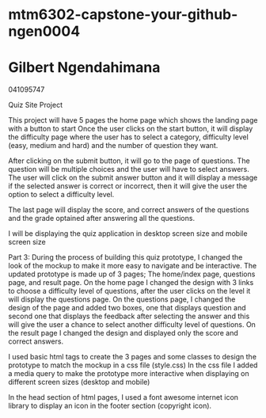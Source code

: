 # mtm6302-capstone-your-github-ngen0004

# Gilbert Ngendahimana
041095747

Quiz Site Project

This project will have 5 pages
the home page which shows the landing page with a button to start
Once the user clicks on the start button, it will display the difficulty page where the user has 
to select a category, difficulty level (easy, medium and hard) and the number of question they want.

After clicking on the submit button, it will go to the page of questions.
The question will be multiple choices and the user will have to select answers.
The user will click on the submit answer button and it will display a message if the selected answer is
correct or incorrect, then it will give the user the option to select a difficulty level.

The last page will display the score, and correct answers of the questions and the grade optained after answering all the questions.

I will be displaying the quiz application in desktop screen size and mobile screen size


Part 3:
During the process of building this quiz prototype, I changed the look of the mockup to make it more easy to navigate and be interactive.
The updated prototype is made up of 3 pages; The home/index page, questions page, and result page. On the home page I changed the design with 3 links to choose a difficulty level of questions, after the user clicks on the level it will display the questions page. On the questions page, I changed the design of the page and added two boxes, one that displays question and second one that displays the feedback after selecting the answer and this will give the user a chance to select another difficulty level of questions. On the result page I changed the design and displayed only the score and correct answers.

I used basic html tags to create the 3 pages and some classes to design the prototype to match the mockup in a css file (style.css)
In the css file I added a media query to make the prototype more interactive when displaying on different screen sizes (desktop and mobile)

In the head section of html pages, I used a font awesome internet icon library to display an icon in the footer section (copyright icon). 